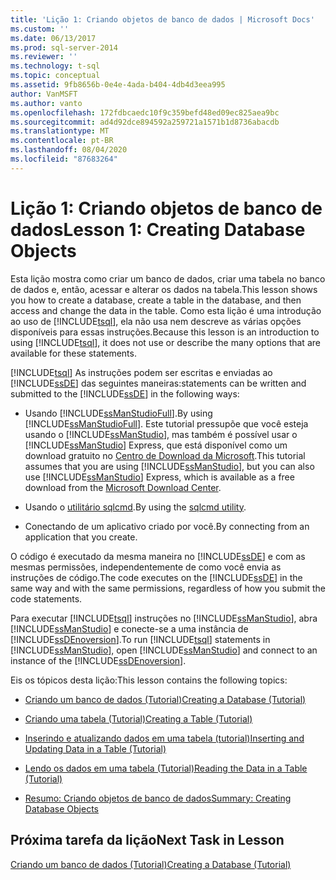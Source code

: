```yaml
---
title: 'Lição 1: Criando objetos de banco de dados | Microsoft Docs'
ms.custom: ''
ms.date: 06/13/2017
ms.prod: sql-server-2014
ms.reviewer: ''
ms.technology: t-sql
ms.topic: conceptual
ms.assetid: 9fb8656b-0e4e-4ada-b404-4db4d3eea995
author: VanMSFT
ms.author: vanto
ms.openlocfilehash: 172fdbcaedc10f9c359befd48ed09ec825aea9bc
ms.sourcegitcommit: ad4d92dce894592a259721a1571b1d8736abacdb
ms.translationtype: MT
ms.contentlocale: pt-BR
ms.lasthandoff: 08/04/2020
ms.locfileid: "87683264"
---
```

# <a name="lesson-1-creating-database-objects"></a><span data-ttu-id="cc25b-102">Lição 1: Criando objetos de banco de dados</span><span class="sxs-lookup"><span data-stu-id="cc25b-102">Lesson 1: Creating Database Objects</span></span>
  <span data-ttu-id="cc25b-103">Esta lição mostra como criar um banco de dados, criar uma tabela no banco de dados e, então, acessar e alterar os dados na tabela.</span><span class="sxs-lookup"><span data-stu-id="cc25b-103">This lesson shows you how to create a database, create a table in the database, and then access and change the data in the table.</span></span> <span data-ttu-id="cc25b-104">Como esta lição é uma introdução ao uso de [!INCLUDE[tsql](../includes/tsql-md.md)], ela não usa nem descreve as várias opções disponíveis para essas instruções.</span><span class="sxs-lookup"><span data-stu-id="cc25b-104">Because this lesson is an introduction to using [!INCLUDE[tsql](../includes/tsql-md.md)], it does not use or describe the many options that are available for these statements.</span></span>  
  
 [!INCLUDE[tsql](../includes/tsql-md.md)] <span data-ttu-id="cc25b-105">As instruções podem ser escritas e enviadas ao [!INCLUDE[ssDE](../includes/ssde-md.md)] das seguintes maneiras:</span><span class="sxs-lookup"><span data-stu-id="cc25b-105">statements can be written and submitted to the [!INCLUDE[ssDE](../includes/ssde-md.md)] in the following ways:</span></span>  
  
-   <span data-ttu-id="cc25b-106">Usando [!INCLUDE[ssManStudioFull](../includes/ssmanstudiofull-md.md)].</span><span class="sxs-lookup"><span data-stu-id="cc25b-106">By using [!INCLUDE[ssManStudioFull](../includes/ssmanstudiofull-md.md)].</span></span> <span data-ttu-id="cc25b-107">Este tutorial pressupõe que você esteja usando o [!INCLUDE[ssManStudio](../includes/ssmanstudio-md.md)], mas também é possível usar o [!INCLUDE[ssManStudio](../includes/ssmanstudio-md.md)] Express, que está disponível como um download gratuito no [Centro de Download da Microsoft](https://www.microsoft.com/download/details.aspx?id=14630).</span><span class="sxs-lookup"><span data-stu-id="cc25b-107">This tutorial assumes that you are using [!INCLUDE[ssManStudio](../includes/ssmanstudio-md.md)], but you can also use [!INCLUDE[ssManStudio](../includes/ssmanstudio-md.md)] Express, which is available as a free download from the [Microsoft Download Center](https://www.microsoft.com/download/details.aspx?id=14630).</span></span>  
  
-   <span data-ttu-id="cc25b-108">Usando o [utilitário sqlcmd](../tools/sqlcmd-utility.md).</span><span class="sxs-lookup"><span data-stu-id="cc25b-108">By using the [sqlcmd utility](../tools/sqlcmd-utility.md).</span></span>  
  
-   <span data-ttu-id="cc25b-109">Conectando de um aplicativo criado por você.</span><span class="sxs-lookup"><span data-stu-id="cc25b-109">By connecting from an application that you create.</span></span>  
  
 <span data-ttu-id="cc25b-110">O código é executado da mesma maneira no [!INCLUDE[ssDE](../includes/ssde-md.md)] e com as mesmas permissões, independentemente de como você envia as instruções de código.</span><span class="sxs-lookup"><span data-stu-id="cc25b-110">The code executes on the [!INCLUDE[ssDE](../includes/ssde-md.md)] in the same way and with the same permissions, regardless of how you submit the code statements.</span></span>  
  
 <span data-ttu-id="cc25b-111">Para executar [!INCLUDE[tsql](../includes/tsql-md.md)] instruções no [!INCLUDE[ssManStudio](../includes/ssmanstudio-md.md)], abra [!INCLUDE[ssManStudio](../includes/ssmanstudio-md.md)] e conecte-se a uma instância de [!INCLUDE[ssDEnoversion](../includes/ssdenoversion-md.md)].</span><span class="sxs-lookup"><span data-stu-id="cc25b-111">To run [!INCLUDE[tsql](../includes/tsql-md.md)] statements in [!INCLUDE[ssManStudio](../includes/ssmanstudio-md.md)], open [!INCLUDE[ssManStudio](../includes/ssmanstudio-md.md)] and connect to an instance of the [!INCLUDE[ssDEnoversion](../includes/ssdenoversion-md.md)].</span></span>  
  
 <span data-ttu-id="cc25b-112">Eis os tópicos desta lição:</span><span class="sxs-lookup"><span data-stu-id="cc25b-112">This lesson contains the following topics:</span></span>  
  
-   [<span data-ttu-id="cc25b-113">Criando um banco de dados &#40;Tutorial&#41;</span><span class="sxs-lookup"><span data-stu-id="cc25b-113">Creating a Database &#40;Tutorial&#41;</span></span>](lesson-1-1-creating-a-database.md)  
  
-   [<span data-ttu-id="cc25b-114">Criando uma tabela &#40;Tutorial&#41;</span><span class="sxs-lookup"><span data-stu-id="cc25b-114">Creating a Table &#40;Tutorial&#41;</span></span>](lesson-1-2-creating-a-table.md)  
  
-   [<span data-ttu-id="cc25b-115">Inserindo e atualizando dados em uma tabela &#40;tutorial&#41;</span><span class="sxs-lookup"><span data-stu-id="cc25b-115">Inserting and Updating Data in a Table &#40;Tutorial&#41;</span></span>](lesson-1-3-inserting-and-updating-data-in-a-table.md)  
  
-   [<span data-ttu-id="cc25b-116">Lendo os dados em uma tabela &#40;Tutorial&#41;</span><span class="sxs-lookup"><span data-stu-id="cc25b-116">Reading the Data in a Table &#40;Tutorial&#41;</span></span>](lesson-1-4-reading-the-data-in-a-table.md)  
  
-   [<span data-ttu-id="cc25b-117">Resumo: Criando objetos de banco de dados</span><span class="sxs-lookup"><span data-stu-id="cc25b-117">Summary: Creating Database Objects</span></span>](lesson-1-5-summary-creating-database-objects.md)  
  
## <a name="next-task-in-lesson"></a><span data-ttu-id="cc25b-118">Próxima tarefa da lição</span><span class="sxs-lookup"><span data-stu-id="cc25b-118">Next Task in Lesson</span></span>  
 [<span data-ttu-id="cc25b-119">Criando um banco de dados &#40;Tutorial&#41;</span><span class="sxs-lookup"><span data-stu-id="cc25b-119">Creating a Database &#40;Tutorial&#41;</span></span>](lesson-1-1-creating-a-database.md)  
  
  
